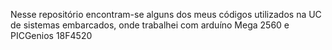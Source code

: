 Nesse repositório encontram-se alguns dos meus códigos utilizados na UC de sistemas embarcados, onde trabalhei com arduíno Mega 2560 e PICGenios 18F4520